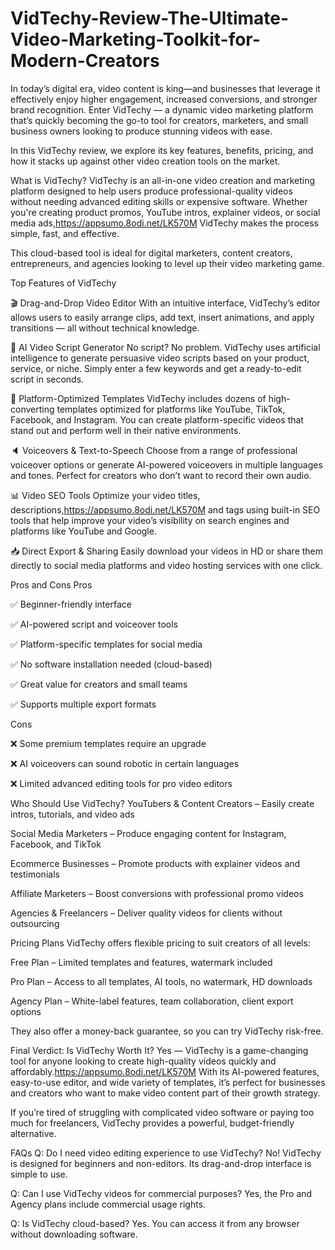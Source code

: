 # VidTechy-Review-The-Ultimate-Video-Marketing-Toolkit-for-Modern-Creators


In today’s digital era, video content is king—and businesses that leverage it effectively enjoy higher engagement, increased conversions, and stronger brand recognition. Enter VidTechy — a dynamic video marketing platform that’s quickly becoming the go-to tool for creators, marketers, and small business owners looking to produce stunning videos with ease.

In this VidTechy review, we explore its key features, benefits, pricing, and how it stacks up against other video creation tools on the market.

What is VidTechy?
VidTechy is an all-in-one video creation and marketing platform designed to help users produce professional-quality videos without needing advanced editing skills or expensive software. Whether you're creating product promos, YouTube intros, explainer videos, or social media ads,https://appsumo.8odi.net/LK570M VidTechy makes the process simple, fast, and effective.

This cloud-based tool is ideal for digital marketers, content creators, entrepreneurs, and agencies looking to level up their video marketing game.

Top Features of VidTechy


🎬 Drag-and-Drop Video Editor
With an intuitive interface, VidTechy’s editor allows users to easily arrange clips, add text, insert animations, and apply transitions — all without technical knowledge.

🧠 AI Video Script Generator
No script? No problem. VidTechy uses artificial intelligence to generate persuasive video scripts based on your product, service, or niche. Simply enter a few keywords and get a ready-to-edit script in seconds.

📱 Platform-Optimized Templates
VidTechy includes dozens of high-converting templates optimized for platforms like YouTube, TikTok, Facebook, and Instagram. You can create platform-specific videos that stand out and perform well in their native environments.

🔈 Voiceovers & Text-to-Speech
Choose from a range of professional voiceover options or generate AI-powered voiceovers in multiple languages and tones. Perfect for creators who don’t want to record their own audio.

📊 Video SEO Tools
Optimize your video titles, descriptions,https://appsumo.8odi.net/LK570M and tags using built-in SEO tools that help improve your video’s visibility on search engines and platforms like YouTube and Google.

📥 Direct Export & Sharing
Easily download your videos in HD or share them directly to social media platforms and video hosting services with one click.

Pros and Cons
Pros

✅ Beginner-friendly interface

✅ AI-powered script and voiceover tools

✅ Platform-specific templates for social media

✅ No software installation needed (cloud-based)

✅ Great value for creators and small teams

✅ Supports multiple export formats

Cons

❌ Some premium templates require an upgrade

❌ AI voiceovers can sound robotic in certain languages

❌ Limited advanced editing tools for pro video editors

Who Should Use VidTechy?
YouTubers & Content Creators – Easily create intros, tutorials, and video ads

Social Media Marketers – Produce engaging content for Instagram, Facebook, and TikTok

Ecommerce Businesses – Promote products with explainer videos and testimonials

Affiliate Marketers – Boost conversions with professional promo videos

Agencies & Freelancers – Deliver quality videos for clients without outsourcing

Pricing Plans
VidTechy offers flexible pricing to suit creators of all levels:

Free Plan – Limited templates and features, watermark included

Pro Plan – Access to all templates, AI tools, no watermark, HD downloads

Agency Plan – White-label features, team collaboration, client export options

They also offer a money-back guarantee, so you can try VidTechy risk-free.

Final Verdict: Is VidTechy Worth It?
Yes — VidTechy is a game-changing tool for anyone looking to create high-quality videos quickly and affordably.https://appsumo.8odi.net/LK570M With its AI-powered features, easy-to-use editor, and wide variety of templates, it’s perfect for businesses and creators who want to make video content part of their growth strategy.

If you’re tired of struggling with complicated video software or paying too much for freelancers, VidTechy provides a powerful, budget-friendly alternative.

FAQs
Q: Do I need video editing experience to use VidTechy?
No! VidTechy is designed for beginners and non-editors. Its drag-and-drop interface is simple to use.

Q: Can I use VidTechy videos for commercial purposes?
Yes, the Pro and Agency plans include commercial usage rights.

Q: Is VidTechy cloud-based?
Yes. You can access it from any browser without downloading software.
